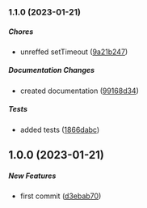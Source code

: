 ### 1.1.0 (2023-01-21)

##### Chores

*  unreffed setTimeout ([9a21b247](https://github.com/Cadienvan/random-delay/commit/9a21b2474f2dcce89cb92d7173aee3cdb75bd9e9))

##### Documentation Changes

*  created documentation ([99168d34](https://github.com/Cadienvan/random-delay/commit/99168d34dcdeeb84c5871efa3b1d2d9e98ebb5f7))

##### Tests

*  added tests ([1866dabc](https://github.com/Cadienvan/random-delay/commit/1866dabc6808a5d24b608a9a0c2aec65c61197b8))

## 1.0.0 (2023-01-21)

##### New Features

*  first commit ([d3ebab70](https://github.com/Cadienvan/random-delay/commit/d3ebab70a1ae16e9bae5f09ce6d7e66259258596))

